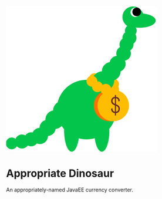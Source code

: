 ![A-D Logo](/img/logo.png)
# Appropriate Dinosaur
An appropriately-named JavaEE currency converter.
